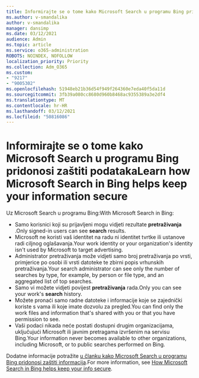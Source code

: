 ```yaml
---
title: Informirajte se o tome kako Microsoft Search u programu Bing pridonosi zaštiti podataka
ms.author: v-smandalika
author: v-smandalika
manager: dansimp
ms.date: 03/12/2021
audience: Admin
ms.topic: article
ms.service: o365-administration
ROBOTS: NOINDEX, NOFOLLOW
localization_priority: Priority
ms.collection: Adm_O365
ms.custom:
- "9217"
- "9005302"
ms.openlocfilehash: 51948eb21b36d54f949f264360e7eda40f5da11d
ms.sourcegitcommit: 3fb39a080cc8680d960b8468ac9355389a3e2df4
ms.translationtype: MT
ms.contentlocale: hr-HR
ms.lasthandoff: 03/12/2021
ms.locfileid: "50816086"
---
```

# <a name="learn-how-microsoft-search-in-bing-helps-keep-your-information-secure"></a><span data-ttu-id="9fb70-102">Informirajte se o tome kako Microsoft Search u programu Bing pridonosi zaštiti podataka</span><span class="sxs-lookup"><span data-stu-id="9fb70-102">Learn how Microsoft Search in Bing helps keep your information secure</span></span>

<span data-ttu-id="9fb70-103">Uz Microsoft Search u programu Bing:</span><span class="sxs-lookup"><span data-stu-id="9fb70-103">With Microsoft Search in Bing:</span></span>

- <span data-ttu-id="9fb70-104">Samo korisnici koji su prijavljeni mogu vidjeti rezultate **pretraživanja** .</span><span class="sxs-lookup"><span data-stu-id="9fb70-104">Only signed-in users can see **search** results.</span></span>
- <span data-ttu-id="9fb70-105">Microsoft ne koristi vaš identitet na radu ni identitet tvrtke ili ustanove radi ciljnog oglašavanja.</span><span class="sxs-lookup"><span data-stu-id="9fb70-105">Your work identity or your organization's identity isn't used by Microsoft to target advertising.</span></span>
- <span data-ttu-id="9fb70-106">Administrator pretraživanja može vidjeti samo broj pretraživanja po vrsti, primjerice po osobi ili vrsti datoteke te zbirni popis vrhunskih pretraživanja.</span><span class="sxs-lookup"><span data-stu-id="9fb70-106">Your search administrator can see only the number of searches by type, for example, by person or file type, and an aggregated list of top searches.</span></span>
- <span data-ttu-id="9fb70-107">Samo vi možete vidjeti povijest **pretraživanja** rada.</span><span class="sxs-lookup"><span data-stu-id="9fb70-107">Only you can see your work's **search** history.</span></span>
- <span data-ttu-id="9fb70-108">Možete pronaći samo radne datoteke i informacije koje se zajednički koriste s vama ili koje imate dozvolu za pregled.</span><span class="sxs-lookup"><span data-stu-id="9fb70-108">You can find only the work files and information that's shared with you or that you have permission to see.</span></span>
- <span data-ttu-id="9fb70-109">Vaši podaci nikada neće postati dostupni drugim organizacijama, uključujući Microsoft ili javnim pretragama izvršenim na servisu Bing.</span><span class="sxs-lookup"><span data-stu-id="9fb70-109">Your information never becomes available to other organizations, including Microsoft, or to public searches performed on Bing.</span></span>

<span data-ttu-id="9fb70-110">Dodatne informacije potražite [u članku kako Microsoft Search u programu Bing pridonosi zaštiti informacija](https://support.microsoft.com/office/how-microsoft-search-in-bing-helps-keep-your-info-secure-cbce46ae-bb1f-4d0e-86f1-5984f4589113).</span><span class="sxs-lookup"><span data-stu-id="9fb70-110">For more information, see [How Microsoft Search in Bing helps keep your info secure](https://support.microsoft.com/office/how-microsoft-search-in-bing-helps-keep-your-info-secure-cbce46ae-bb1f-4d0e-86f1-5984f4589113).</span></span>

